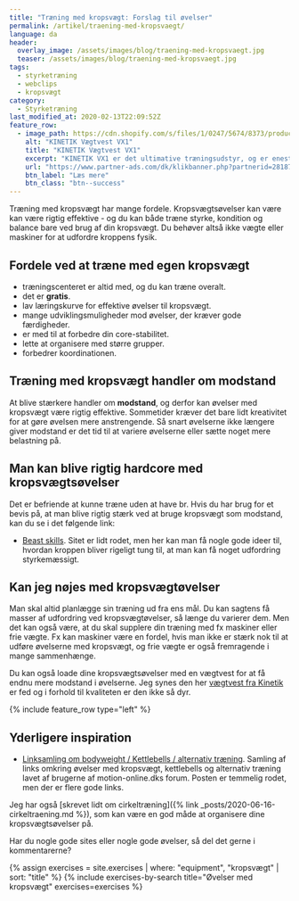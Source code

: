 ```yaml
---
title: "Træning med kropsvægt: Forslag til øvelser"
permalink: /artikel/traening-med-kropsvaegt/
language: da
header:
  overlay_image: /assets/images/blog/traening-med-kropsvaegt.jpg
  teaser: /assets/images/blog/traening-med-kropsvaegt.jpg
tags:
  - styrketræning
  - webclips
  - kropsvægt
category:
  - Styrketræning
last_modified_at: 2020-02-13T22:09:52Z
feature_row:
  - image_path: https://cdn.shopify.com/s/files/1/0247/5674/8373/products/KINETIK_VX1_-_Vaegtvest_900x.png?v=1574882659
    alt: "KINETIK Vægtvest VX1"
    title: "KINETIK Vægtvest VX1"
    excerpt: "KINETIK VX1 er det ultimative træningsudstyr, og er enestående når det kommer til design og kvalitet. Vores vægtvest er specialdesignet til at aktivere din styrke, og effektivisere din træning."
    url: "https://www.partner-ads.com/dk/klikbanner.php?partnerid=28187&bannerid=67046&htmlurl=https://kinetikshop.dk/products/kinetik-vx1-vaegtvest"
    btn_label: "Læs mere"
    btn_class: "btn--success"
---
```


Træning med kropsvægt har mange fordele. Kropsvægtsøvelser kan være kan være rigtig effektive - og du kan både træne styrke, kondition og balance bare ved brug af din kropsvægt. Du behøver altså ikke vægte eller maskiner for at udfordre kroppens fysik.

## Fordele ved at træne med egen kropsvægt

- træningscenteret er altid med, og du kan træne overalt.
- det er **gratis**.
- lav læringskurve for effektive øvelser til kropsvægt.
- mange udviklingsmuligheder mod øvelser, der kræver gode færdigheder.
- er med til at forbedre din core-stabilitet.
- lette at organisere med større grupper.
- forbedrer koordinationen.

## Træning med kropsvægt handler om modstand

At blive stærkere handler om **modstand**, og derfor kan øvelser med kropsvægt være rigtig effektive. Sommetider kræver det bare lidt kreativitet for at gøre øvelsen mere anstrengende. Så snart øvelserne ikke længere giver modstand er det tid til at variere øvelserne eller sætte noget mere belastning på.

## Man kan blive rigtig hardcore med kropsvægtsøvelser

Det er befriende at kunne træne uden at have br. Hvis du har brug for et bevis på, at man blive rigtig stærk ved at bruge kropsvægt som modstand, kan du se i det følgende link:

- [Beast skills](http://www.beastskills.com/tutorials/). Sitet er lidt rodet, men her kan man få nogle gode ideer til, hvordan kroppen bliver rigeligt tung til, at man kan få noget udfordring styrkemæssigt.

## Kan jeg nøjes med kropsvægtøvelser

Man skal altid planlægge sin træning ud fra ens mål. Du kan sagtens få masser af udfordring ved kropsvægtøvelser, så længe du varierer dem. Men det kan også være, at du skal supplere din træning med fx maskiner eller frie vægte. Fx kan maskiner være en fordel, hvis man ikke er stærk nok til at udføre øvelserne med kropsvægt, og frie vægte er også fremragende i mange sammenhænge.

Du kan også loade dine kropsvægtsøvelser med en vægtvest for at få endnu mere modstand i øvelserne. Jeg synes den her [vægtvest fra Kinetik](https://www.partner-ads.com/dk/klikbanner.php?partnerid=28187&bannerid=67046&htmlurl=https://kinetikshop.dk/products/kinetik-vx1-vaegtvest) er fed og i forhold til kvaliteten er den ikke så dyr.

{% include feature_row type="left" %}

## Yderligere inspiration

- [Linksamling om bodyweight / Kettlebells / alternativ træning](http://www.motion-online.dk/fora/index.php?showtopic=29480&hl=kropsv%E6gt). Samling af links omkring øvelser med kropsvægt, kettlebells og alternativ træning lavet af brugerne af motion-online.dks forum. Posten er temmelig rodet, men der er flere gode links.

Jeg har også [skrevet lidt om cirkeltræning]({% link _posts/2020-06-16-cirkeltraening.md %}), som kan være en god måde at organisere dine kropsvægtsøvelser på.

Har du nogle gode sites eller nogle gode øvelser, så del det gerne i kommentarerne?

{% assign exercises = site.exercises | where: "equipment", "kropsvægt" | sort: "title" %}
{% include exercises-by-search title="Øvelser med kropsvægt" exercises=exercises %}
